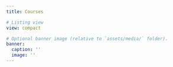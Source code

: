 ```yaml
---
title: Courses

# Listing view
view: compact

# Optional banner image (relative to `assets/media/` folder).
banner:
  caption: ''
  image: ''
---
```

